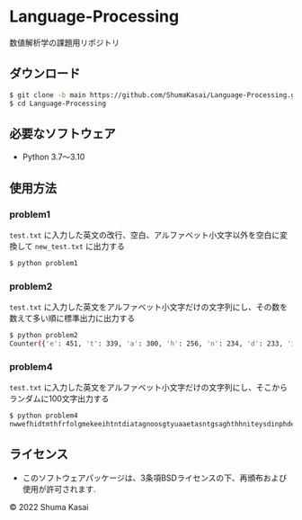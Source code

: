 # Language-Processing

数値解析学の課題用リポジトリ

## ダウンロード
```bash
$ git clone -b main https://github.com/ShumaKasai/Language-Processing.git
$ cd Language-Processing
```

## 必要なソフトウェア
- Python 3.7～3.10

## 使用方法
### problem1
`test.txt` に入力した英文の改行、空白、アルファベット小文字以外を空白に変換して `new_test.txt` に出力する
```bash
$ python problem1
```
### problem2
`test.txt` に入力した英文をアルファベット小文字だけの文字列にし、その数を数えて多い順に標準出力に出力する
```bash
$ python problem2
Counter({'e': 451, 't': 339, 'a': 300, 'h': 256, 'n': 234, 'd': 233, 'i': 198, 'r': 186, 'o': 167, 's': 131, 'g': 114, 'l': 94, 'f': 87, 'm': 65, 'w': 62, 'v': 59, 'u': 44, 'y': 42, 'b': 32, 'c': 31, 'p': 25, 'k': 16, 'x': 1})
```
### problem4
`test.txt` に入力した英文をアルファベット小文字だけの文字列にし、そこからランダムに100文字出力する
```bash
$ python problem4
nwwefhidtmthfrfolgmekeeihtntdiatagnoosgtyuaaetasntgsaghthhniteysdinphdenomdveboiewetftrelftesdahsvls
```

## ライセンス
- このソフトウェアパッケージは、3条項BSDライセンスの下、再頒布および使用が許可されます.

© 2022 Shuma Kasai